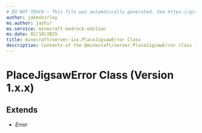 ```yaml
---
# DO NOT TOUCH — This file was automatically generated. See https://github.com/mojang/minecraftapidocsgenerator to modify descriptions, examples, etc.
author: jakeshirley
ms.author: jashir
ms.service: minecraft-bedrock-edition
ms.date: 02/10/2025
title: minecraft/server-1xx.PlaceJigsawError Class
description: Contents of the @minecraft/server.PlaceJigsawError class (Version 1.x.x).
---
```

# PlaceJigsawError Class (Version 1.x.x)

## Extends
- *Error*
